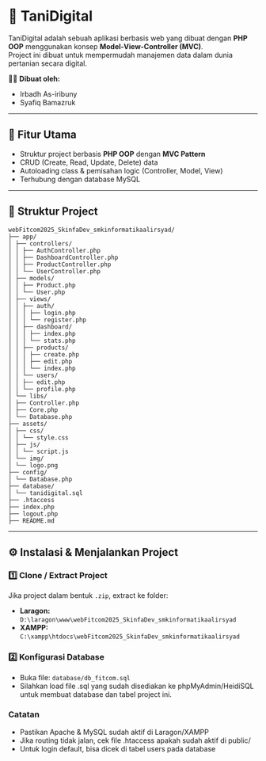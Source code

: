 # 🌱 TaniDigital

TaniDigital adalah sebuah aplikasi berbasis web yang dibuat dengan **PHP OOP** menggunakan konsep **Model-View-Controller (MVC)**.  
Project ini dibuat untuk mempermudah manajemen data dalam dunia pertanian secara digital.

👨‍💻 **Dibuat oleh:**

- Irbadh As-iribuny
- Syafiq Bamazruk

---

## 🚀 Fitur Utama

- Struktur project berbasis **PHP OOP** dengan **MVC Pattern**
- CRUD (Create, Read, Update, Delete) data
- Autoloading class & pemisahan logic (Controller, Model, View)
- Terhubung dengan database MySQL

---

## 📂 Struktur Project
```
webFitcom2025_SkinfaDev_smkinformatikaalirsyad/
├── app/
│ ├── controllers/
│ │ ├── AuthController.php
│ │ ├── DashboardController.php
│ │ ├── ProductController.php
│ │ └── UserController.php
│ ├── models/
│ │ ├── Product.php
│ │ └── User.php
│ ├── views/
│ │ ├── auth/
│ │ │ ├── login.php
│ │ │ └── register.php
│ │ ├── dashboard/
│ │ │ ├── index.php
│ │ │ └── stats.php
│ │ ├── products/
│ │ │ ├── create.php
│ │ │ ├── edit.php
│ │ │ └── index.php
│ │ └── users/
│ │ ├── edit.php
│ │ └── profile.php
│ └── libs/
│ ├── Controller.php
│ ├── Core.php
│ └── Database.php
├── assets/
│ ├── css/
│ │ └── style.css
│ ├── js/
│ │ └── script.js
│ └── img/
│ └── logo.png
├── config/
│ └── Database.php
├── database/
│ └── tanidigital.sql
├── .htaccess
├── index.php
├── logout.php
├── README.md
```

---

## ⚙️ Instalasi & Menjalankan Project

### 1️⃣ Clone / Extract Project

Jika project dalam bentuk `.zip`, extract ke folder:

- **Laragon:** `D:\laragon\www\webFitcom2025_SkinfaDev_smkinformatikaalirsyad`
- **XAMPP:** `C:\xampp\htdocs\webFitcom2025_SkinfaDev_smkinformatikaalirsyad`

### 2️⃣ Konfigurasi Database

- Buka file: `database/db_fitcom.sql`
- Silahkan load file .sql yang sudah disediakan ke phpMyAdmin/HeidiSQL untuk membuat database dan tabel project ini.

### Catatan

- Pastikan Apache & MySQL sudah aktif di Laragon/XAMPP
- Jika routing tidak jalan, cek file .htaccess apakah sudah aktif di public/
- Untuk login default, bisa dicek di tabel users pada database
